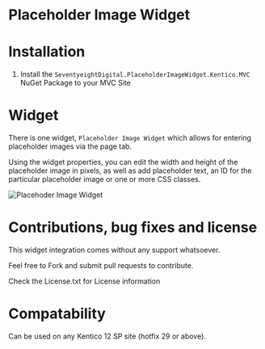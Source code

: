 # Placeholder Image Widget

# Installation

1. Install the `SeventyeightDigital.PlaceholderImageWidget.Kentico.MVC` NuGet Package to your MVC Site

# Widget

There is one widget, `Placeholder Image Widget` which allows for entering placeholder images via the page tab.

Using the widget properties, you can edit the width and height of the placeholder image in pixels, as well as add placeholder text, an ID for the particular placeholder image or one or more CSS classes.

![Placehoder Image Widget](PlaceholderImageWidgetDemo.gif)

# Contributions, bug fixes and license

This widget integration comes without any support whatsoever.

Feel free to Fork and submit pull requests to contribute.

Check the License.txt for License information

# Compatability

Can be used on any Kentico 12 SP site (hotfix 29 or above).
